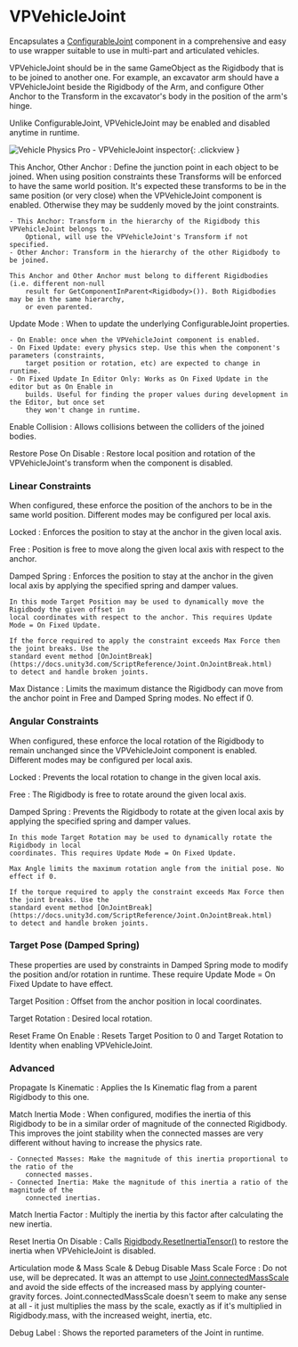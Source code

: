# VPVehicleJoint

Encapsulates a [ConfigurableJoint](https://docs.unity3d.com/Manual/class-ConfigurableJoint.html)
component in a comprehensive and easy to use wrapper suitable to use in multi-part and articulated
vehicles.

VPVehicleJoint should be in the same GameObject as the Rigidbody that is to be joined to another one.
For example, an excavator arm should have a VPVehicleJoint beside the Rigidbody of the Arm, and
configure Other Anchor to the Transform in the excavator's body in the position of the arm's hinge.

Unlike ConfigurableJoint, VPVehicleJoint may be enabled and disabled anytime in runtime.

![Vehicle Physics Pro - VPVehicleJoint inspector](/img/components/vpp-vehicle-joint-inspector.png){: .clickview }

This Anchor, Other Anchor
:	Define the junction point in each object to be joined. When using position constraints these
	Transforms will be enforced to have the same world position. It's expected these transforms to
	be in the same position (or very close) when the VPVehicleJoint component is enabled. Otherwise
	they may be suddenly moved by the joint constraints.

	- This Anchor: Transform in the hierarchy of the Rigidbody this VPVehicleJoint belongs to.
		Optional, will use the VPVehicleJoint's Transform if not specified.
	- Other Anchor: Transform in the hierarchy of the other Rigidbody to be joined.

	This Anchor and Other Anchor must belong to different Rigidbodies (i.e. different non-null
		result for GetComponentInParent<Rigidbody>()). Both Rigidbodies may be in the same hierarchy,
		or even parented.

Update Mode
:	When to update the underlying ConfigurableJoint properties.

	- On Enable: once when the VPVehicleJoint component is enabled.
	- On Fixed Update: every physics step. Use this when the component's parameters (constraints,
		target position or rotation, etc) are expected to change in runtime.
	- On Fixed Update In Editor Only: Works as On Fixed Update in the editor but as On Enable in
		builds. Useful for finding the proper values during development in the Editor, but once set
		they won't change in runtime.

Enable Collision
:	Allows collisions between the colliders of the joined bodies.

Restore Pose On Disable
:	Restore local position and rotation of the VPVehicleJoint's transform when the component is
	disabled.

### Linear Constraints

When configured, these enforce the position of the anchors to be in the same world position. Different
modes may be configured per local axis.

Locked
:	Enforces the position to stay at the anchor in the given local axis.

Free
:	Position is free to move along the given local axis with respect to the anchor.

Damped Spring
:	Enforces the position to stay at the anchor in the given local axis by applying the specified
 	spring and damper values.

	In this mode Target Position may be used to dynamically move the Rigidbody the given offset in
	local coordinates with respect to the anchor. This requires Update Mode = On Fixed Update.

	If the force required to apply the constraint exceeds Max Force then the joint breaks. Use the
	standard event method [OnJointBreak](https://docs.unity3d.com/ScriptReference/Joint.OnJointBreak.html)
	to detect and handle broken joints.

Max Distance
:	Limits the maximum distance the Rigidbody can move from the anchor point in Free and Damped
	Spring modes. No effect if 0.

### Angular Constraints

When configured, these enforce the local rotation of the Rigidbody to remain unchanged since the
VPVehicleJoint component is enabled. Different modes may be configured per local axis.

Locked
:	Prevents the local rotation to change in the given local axis.

Free
:	The Rigidbody is free to rotate around the given local axis.

Damped Spring
:	Prevents the Rigidbody to rotate at the given local axis by applying the specified spring and
	damper values.

	In this mode Target Rotation may be used to dynamically rotate the Rigidbody in local
	coordinates. This requires Update Mode = On Fixed Update.

	Max Angle limits the maximum rotation angle from the initial pose. No effect if 0.

	If the torque required to apply the constraint exceeds Max Force then the joint breaks. Use the
	standard event method [OnJointBreak](https://docs.unity3d.com/ScriptReference/Joint.OnJointBreak.html)
	to detect and handle broken joints.

### Target Pose (Damped Spring)

These properties are used by constraints in Damped Spring mode to modify the position and/or
rotation in runtime. These require Update Mode = On Fixed Update to have effect.

Target Position
:	Offset from the anchor position in local coordinates.

Target Rotation
:	Desired local rotation.

Reset Frame On Enable
:	Resets Target Position to 0 and Target Rotation to Identity when enabling VPVehicleJoint.

### Advanced

Propagate Is Kinematic
:	Applies the Is Kinematic flag from a parent Rigidbody to this one.

Match Inertia Mode
:	When configured, modifies the inertia of this Rigidbody to be in a similar order of magnitude
	of the connected Rigidbody. This improves the joint stability when the connected masses are
	very different without having to increase the physics rate.

	- Connected Masses: Make the magnitude of this inertia proportional to the ratio of the
		connected masses.
	- Connected Inertia: Make the magnitude of this inertia a ratio of the magnitude of the
		connected inertias.

Match Inertia Factor
:	Multiply the inertia by this factor after calculating the new inertia.

Reset Inertia On Disable
:	Calls [Rigidbody.ResetInertiaTensor()](https://docs.unity3d.com/ScriptReference/Rigidbody.ResetInertiaTensor.html)
	to restore the inertia when VPVehicleJoint is disabled.

Articulation mode & Mass Scale & Debug Disable Mass Scale Force
:	Do not use, will be deprecated. It was an attempt to use [Joint.connectedMassScale](https://docs.unity3d.com/ScriptReference/Joint-connectedMassScale.html)
	and avoid the side effects of the increased mass by applying counter-gravity forces.
	Joint.connectedMassScale doesn't seem to make any sense at all - it just multiplies the mass
	by the scale, exactly as if it's multiplied in Rigidbody.mass, with the increased weight,
	inertia, etc.

Debug Label
:	Shows the reported parameters of the Joint in runtime.



